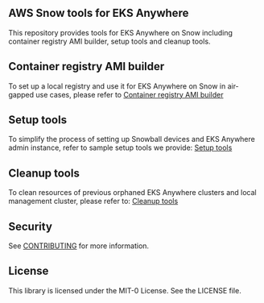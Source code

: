 ## AWS Snow tools for EKS Anywhere

This repository provides tools for EKS Anywhere on Snow including container registry AMI builder, setup tools and cleanup tools.

## Container registry AMI builder
To set up a local registry and use it for EKS Anywhere on Snow in air-gapped use cases, please refer to [Container registry AMI builder](https://github.com/aws-samples/aws-snow-tools-for-eks-anywhere/tree/main/container-registry-ami-builder)

## Setup tools
To simplify the process of setting up Snowball devices and EKS Anywhere admin instance, refer to sample setup tools we provide: [Setup tools](https://github.com/aws-samples/aws-snow-tools-for-eks-anywhere/tree/main/setup-tools)

## Cleanup tools
To clean resources of previous orphaned EKS Anywhere clusters and local management cluster, please refer to: [Cleanup tools](https://github.com/aws-samples/aws-snow-tools-for-eks-anywhere/tree/main/cleanup-tools)

## Security

See [CONTRIBUTING](CONTRIBUTING.md#security-issue-notifications) for more information.

## License

This library is licensed under the MIT-0 License. See the LICENSE file.

